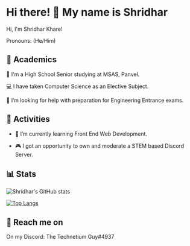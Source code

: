 
# Hi there! 👋 My name is Shridhar

Hi, I'm Shridhar Khare!

Pronouns: (He/Him) 

## 🏫 Academics
🏫 I'm a High School Senior studying at MSAS, Panvel.

💻 I have taken Computer Science as an Elective Subject.

🤔 I’m looking for help with preparation for Engineering Entrance exams.

## 🎨 Activities 
 
- 🌱 I’m currently learning Front End Web Development. 

- 🎮 I got an opportunity to own and moderate a STEM based Discord Server.

## 📊 Stats

![Shridhar's GitHub stats](https://github-readme-stats.vercel.app/api?username=thetechnetiumguy&count_private=true&show_icons=true&theme=solarized-dark)

[![Top Langs](https://github-readme-stats.vercel.app/api/top-langs/?username=thetechnetiumguy&layout=compact)](https://github.com/thetechnetiumguy/github-readme-stats)

## 📲 Reach me on 

On my Discord: The Technetium Guy#4937




